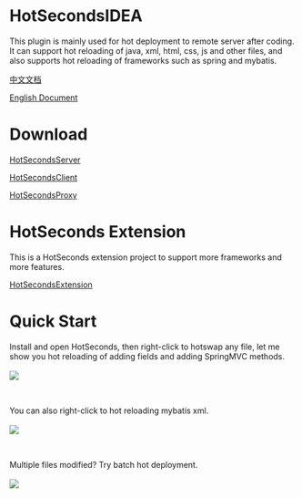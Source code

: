 # HotSecondsIDEA
 This plugin is mainly used for hot deployment to remote server after coding. It can support hot reloading of java, xml, html, css, js and other files, and also supports hot reloading of frameworks such as spring and mybatis.
 <br>
 
 [中文文档](https://github.com/Liubsyy/HotSecondsIDEA/wiki)
 <br>
 
 
 [English Document](https://github.com/Liubsyy/HotSecondsIDEA/blob/master/install/document.md)
 <br>

 # Download
 
 [HotSecondsServer](https://github.com/Liubsyy/HotSecondsIDEA/blob/master/install/download_server.md)
  <br>
  
 [HotSecondsClient](https://plugins.jetbrains.com/plugin/21635-hotsecondsclient)
 <br>

 [HotSecondsProxy](https://github.com/Liubsyy/HotSecondsIDEA/blob/master/install/proxyserver.md)
 <br>

 # HotSeconds Extension

This is a HotSeconds extension project to support more frameworks and more features.
 
 [HotSecondsExtension](https://github.com/Liubsyy/HotSecondsExtension)

 # Quick Start
 Install and open HotSeconds, then right-click to hotswap any file, let me show you hot reloading of adding fields and adding SpringMVC methods.<br><br>
![](https://github.com/Liubsyy/HotSecondsIDEA/blob/master/img/gif/springmvc1.gif)

<br>

You can also right-click to hot reloading mybatis xml. <br><br>
![](https://github.com/Liubsyy/HotSecondsIDEA/blob/master/img/gif/mybatis1.gif)

<br>


Multiple files modified? Try batch hot deployment.<br><br>
![](https://github.com/Liubsyy/HotSecondsIDEA/blob/master/img/gif/batchhot.gif)


